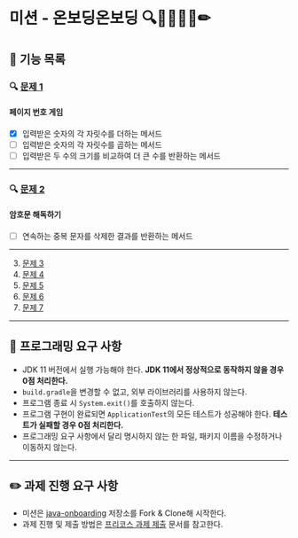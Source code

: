 # 미션 - 온보딩온보딩 🔍📮🚨🚀🎯✏

## 🚀 기능 목록
### 🔍 [문제 1](./docs/PROBLEM1.md)
#### 페이지 번호 게임
- [x] 입력받은 숫자의 각 자릿수를 더하는 메서드
- [ ] 입력받은 숫자의 각 자릿수를 곱하는 메서드
- [ ] 입력받은 두 수의 크기를 비교하여 더 큰 수를 반환하는 메서드

---
### 🔍 [문제 2](./docs/PROBLEM2.md)
#### 암호문 해독하기
- [ ] 연속하는 중복 문자를 삭제한 결과를 반환하는 메서드

---
3. [문제 3](./docs/PROBLEM3.md)
4. [문제 4](./docs/PROBLEM4.md)
5. [문제 5](./docs/PROBLEM5.md)
6. [문제 6](./docs/PROBLEM6.md)
7. [문제 7](./docs/PROBLEM7.md)

---

## 🎯 프로그래밍 요구 사항

- JDK 11 버전에서 실행 가능해야 한다. **JDK 11에서 정상적으로 동작하지 않을 경우 0점 처리한다.**
- `build.gradle`을 변경할 수 없고, 외부 라이브러리를 사용하지 않는다.
- 프로그램 종료 시 `System.exit()`를 호출하지 않는다.
- 프로그램 구현이 완료되면 `ApplicationTest`의 모든 테스트가 성공해야 한다. **테스트가 실패할 경우 0점 처리한다.**
- 프로그래밍 요구 사항에서 달리 명시하지 않는 한 파일, 패키지 이름을 수정하거나 이동하지 않는다.

---

## ✏️ 과제 진행 요구 사항

- 미션은 [java-onboarding](https://github.com/woowacourse-precourse/java-onboarding) 저장소를 Fork & Clone해 시작한다.
- 과제 진행 및 제출 방법은 [프리코스 과제 제출](https://github.com/woowacourse/woowacourse-docs/tree/master/precourse) 문서를 참고한다.
